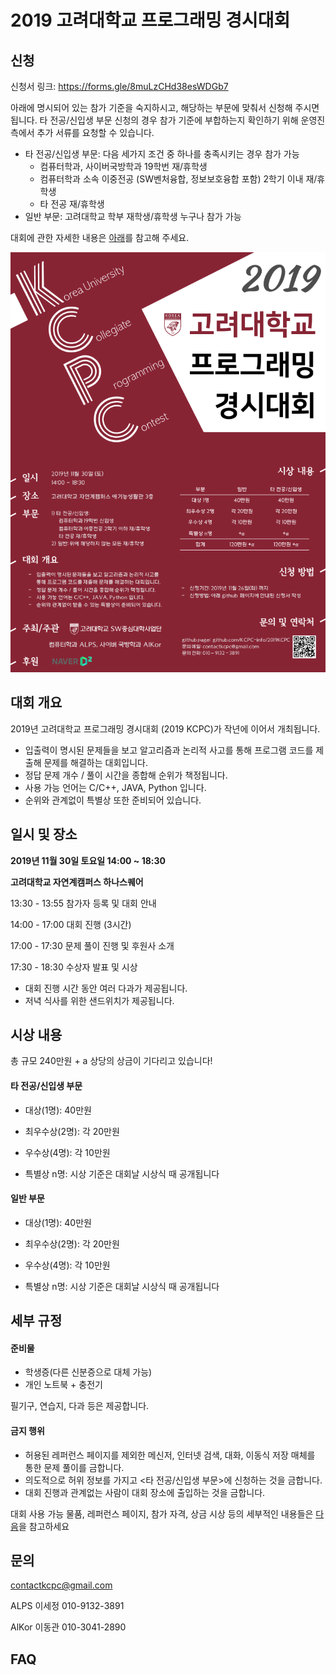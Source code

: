 # 2019 고려대학교 프로그래밍 경시대회

## 신청

신청서 링크: https://forms.gle/8muLzCHd38esWDGb7

아래에 명시되어 있는 참가 기준을 숙지하시고, 해당하는 부문에 맞춰서 신청해 주시면 됩니다. 타 전공/신입생 부문 신청의 경우 참가 기준에 부합하는지 확인하기 위해 운영진 측에서 추가 서류를 요청할 수 있습니다.

- 타 전공/신입생 부문: 다음 세가지 조건 중 하나를 충족시키는 경우 참가 가능
  - 컴퓨터학과, 사이버국방학과 19학번 재/휴학생
  - 컴퓨터학과 소속 이중전공 (SW벤처융합, 정보보호융합 포함) 2학기 이내 재/휴학생
  - 타 전공 재/휴학생
- 일반 부문: 고려대학교 학부 재학생/휴학생 누구나 참가 가능

대회에 관한 자세한 내용은 <a href=https://github.com/KCPC-info/2019KCPC#%EB%8C%80%ED%9A%8C-%EA%B0%9C%EC%9A%94>아래</a>를 참고해 주세요.



<img src='./banner.png'>



## 대회 개요

2019년 고려대학교 프로그래밍 경시대회 (2019 KCPC)가 작년에 이어서 개최됩니다. 

- 입출력이 명시된 문제들을 보고 알고리즘과 논리적 사고를 통해 프로그램 코드를 제출해 문제를 해결하는 대회입니다.
- 정답 문제 개수 / 풀이 시간을 종합해 순위가 책정됩니다.
- 사용 가능 언어는 C/C++, JAVA, Python 입니다.
- 순위와 관계없이 특별상 또한 준비되어 있습니다.



## 일시 및 장소

**2019년 11월 30일 토요일 14:00 ~ 18:30**

**고려대학교 자연계캠퍼스 하나스퀘어**

13:30 - 13:55 참가자 등록 및 대회 안내

14:00 - 17:00 대회 진행 (3시간)

17:00 - 17:30 문제 풀이 진행 및 후원사 소개

17:30 - 18:30 수상자 발표 및 시상

- 대회 진행 시간 동안 여러 다과가 제공됩니다.
- 저녁 식사를 위한 샌드위치가 제공됩니다.




## 시상 내용

총 규모 240만원 + a 상당의 상금이 기다리고 있습니다!

#### 타 전공/신입생 부문

- 대상(1명): 40만원

- 최우수상(2명): 각 20만원

- 우수상(4명): 각 10만원

- 특별상 n명: 시상 기준은 대회날 시상식 때 공개됩니다

#### 일반 부문

- 대상(1명): 40만원

- 최우수상(2명): 각 20만원

- 우수상(4명): 각 10만원

- 특별상 n명: 시상 기준은 대회날 시상식 때 공개됩니다



## 세부 규정

#### 준비물

- 학생증(다른 신분증으로 대체 가능)
- 개인 노트북 + 충전기

필기구, 연습지, 다과 등은 제공합니다. 

#### 금지 행위

- 허용된 레퍼런스 페이지를 제외한 메신저, 인터넷 검색, 대화, 이동식 저장 매체를 통한 문제 풀이를 금합니다.
- 의도적으로 허위 정보를 가지고 <타 전공/신입생 부문>에 신청하는 것을 금합니다.
- 대회 진행과 관계없는 사람이 대회 장소에 출입하는 것을 금합니다.



대회 사용 가능 물품, 레퍼런스 페이지, 참가 자격, 상금 시상 등의 세부적인 내용들은 <a href=https://github.com/KCPC-info/2019KCPC/blob/master/rules.md>다음</a>을 참고하세요



## 문의

contactkcpc@gmail.com

ALPS 이세정 010-9132-3891

AlKor 이동관 010-3041-2890



## FAQ

### 
